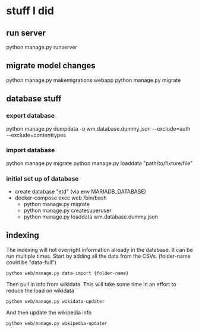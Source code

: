 # stuff I did


## run server
python manage.py runserver


## migrate model changes
python manage.py makemigrations webapp
python manage.py migrate


## database stuff

### export database
python manage.py dumpdata -o wm.database.dummy.json --exclude=auth --exclude=contenttypes

### import database
python manage.py migrate
python manage.py loaddata "path/to/fixture/file"


### initial set up of database
- create database "etd" (via env MARIADB_DATABASE)
- docker-compose exec web /bin/bash
	- python manage.py migrate
	- python manage.py createsuperuser
	- python manage.py loaddata wm.database.dummy.json

## indexing

The indexing will not overright information already in the database. It can be run multiple times.
Start by adding all the data from the CSVs. (folder-name could be "data-full")

	python web/manage.py data-import {folder-name}

Then pull in info from wikidata. This will take some time in an effort to reduce the load on wikidata

	python web/manage.py wikidata-updater

And then update the wikipedia info

	python web/manage.py wikipedia-updater

